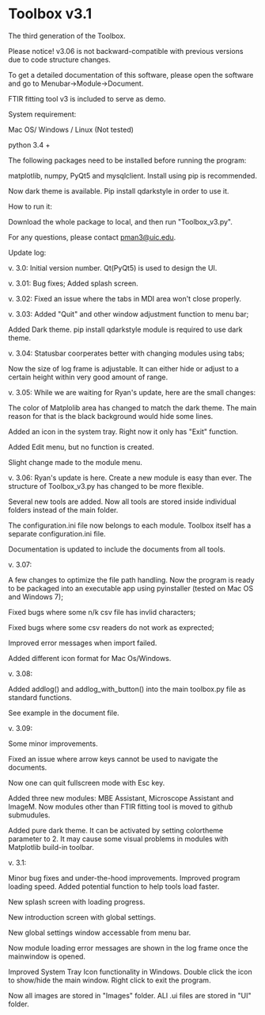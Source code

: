 # Toolbox v3.1
The third generation of the Toolbox.

Please notice! v3.06 is not backward-compatible with previous versions due to code structure changes. 

To get a detailed documentation of this software, please open the software and go to Menubar->Module->Document.

FTIR fitting tool v3 is included to serve as demo. 

System requirement:

Mac OS/ Windows / Linux (Not tested)

python 3.4 +

The following packages need to be installed before running the program:

matplotlib, numpy, PyQt5 and mysqlclient. Install using pip is recommended.

Now dark theme is available. Pip install qdarkstyle in order to use it. 

How to run it:

Download the whole package to local, and then run "Toolbox_v3.py".

For any questions, please contact pman3@uic.edu.

Update log:

v. 3.0: Initial version number. Qt(PyQt5) is used to design the UI. 

v. 3.01: Bug fixes; Added splash screen.  

v. 3.02: Fixed an issue where the tabs in MDI area won't close properly. 

v. 3.03: Added "Quit" and other window adjustment function to menu bar; 

Added Dark theme. pip install qdarkstyle module is required to use dark theme. 

v. 3.04: Statusbar coorperates better with changing modules using tabs; 

Now the size of log frame is adjustable. It can either hide or adjust to a certain height within very good amount of range.

v. 3.05: While we are waiting for Ryan's update, here are the small changes: 

The color of Matplolib area has changed to match the dark theme. The main reason for that is the black background would hide some lines. 

Added an icon in the system tray.  Right now it only has "Exit" function. 

Added Edit menu,  but no function is created. 

Slight change made to the module menu. 
             
v. 3.06: Ryan's update is here. Create a new module is easy than ever. The structure of Toolbox_v3.py has changed to be more flexible. 

Several new tools are added. Now all tools are stored inside individual folders instead of the main folder. 

The configuration.ini file now belongs to each module. Toolbox itself has a separate configuration.ini file. ﻿

Documentation is updated to include the documents from all tools.

v. 3.07: 

A few changes to optimize the file path handling. Now the program is ready to be packaged into an executable app using pyinstaller (tested on Mac OS and Windows 7);

Fixed bugs where some n/k csv file has invlid characters; 

Fixed bugs where some csv readers do not work as exprected; 

Improved error messages when import failed. 

Added different icon format for Mac Os/Windows.

v. 3.08: 

Added addlog() and addlog_with_button() into the main toolbox.py file as standard functions.
 
See example in the document file. 

v. 3.09: 

Some minor improvements. 

Fixed an issue where arrow keys cannot be used to navigate the documents. 

Now one can quit fullscreen mode with Esc key. 

Added three new modules: MBE Assistant, Microscope Assistant and ImageM. Now modules other than FTIR fitting tool is moved to github submudules. 

Added pure dark theme. It can be activated by setting colortheme parameter to 2. It may cause some visual problems in modules with Matplotlib build-in toolbar.
             
v. 3.1: 

Minor bug fixes and under-the-hood improvements. Improved program loading speed. Added potential function to help tools load faster. 

New splash screen with loading progress. 

New introduction screen with global settings.

New global settings window accessable from menu bar. 

Now module loading error messages are shown in the log frame once the mainwindow is opened. 

Improved System Tray Icon functionality in Windows. Double click the icon to show/hide the main window. Right click to exit the program.

Now all images are stored in "Images" folder. ALl .ui files are stored in "UI" folder. 